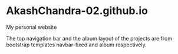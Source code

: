# AkashChandra-02.github.io
My personal website 

The top navigation bar and the album layout of the projects are from bootstrap templates navbar-fixed and album respectively. 
